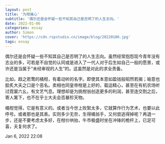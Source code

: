 ```yaml
---
layout: post
title: '为柑痛心'
subtitle: '偶尔还是会怀疑一些不知其自己是否明了的人生志向。'
date: 2022-01-06
categories: essay
author: Simon
cover: 'https://cdn.rspstudio.cn/image/blog/20220106.jpg'
tags: essay
---
```


偶尔还是会怀疑一些不知其自己是否明了的人生志向。虽然经常抱怨现今青年没有志业的多，可若是不自觉的认同或是进入了一代人对于后生如自己一般的愿景，或许还是当属于“未经审视的人生”的。这虽然是对此的求全责备。

比如，趋之若鹜的橘柑，有着动听的名字。即使其本意如盈钱般昭然若揭；喻意也脍炙大夫之口是个恶名。卖相也同皇帝柑是上好的，载运精心，甚至在有机农场听过霓裳六幺，有文艺气息。理想却是为挑柑翁创造更多的利润，甚至连交割之后，寄人篱下，也不在乎士大夫会否暴殄天物。

橘柑觉得，它是有意义的。或者当今世上败絮太多，它就算作行为艺术，也要以此呼号。或者那也是其表。实则多少无奈，生得橘翁手，又何尝逃得掉呢？再退一步，还是不要考虑太多好，在柑价哄抬，牛市极盛时坐在冲锋的桅杆上，已足可喜，夫复何求了。

Jan 6, 2022
22:08